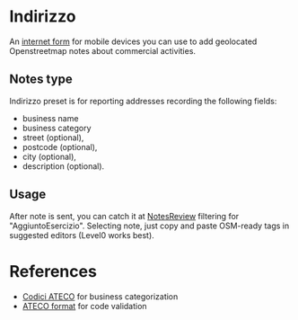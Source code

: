 # Indirizzo

An [internet form](https://suosm.github.io/business/) for mobile devices you can use to add geolocated Openstreetmap notes about commercial activities.

## Notes type

Indirizzo preset is for reporting addresses recording the following fields: 

* business name
* business category
* street (optional),
* postcode (optional),
* city (optional),
* description (optional).

## Usage

After note is sent, you can catch it at [NotesReview](https://ent8r.github.io/NotesReview/) filtering for "AggiuntoEsercizio". Selecting note, just copy and paste OSM-ready tags in suggested editors (Level0 works best).

# References

* [Codici ATECO](https://www.codiceateco.it/) for business categorization
* [ATECO format](http://www.regexlib.com/REDetails.aspx?regexp_id=1620) for code validation
